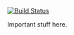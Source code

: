 [![Build Status](https://danielc.us:14443/buildStatus/icon?job=instavote%2Fworker-build)](https://danielc.us:14443/job/instavote/job/worker-build/)

Important stuff here.
